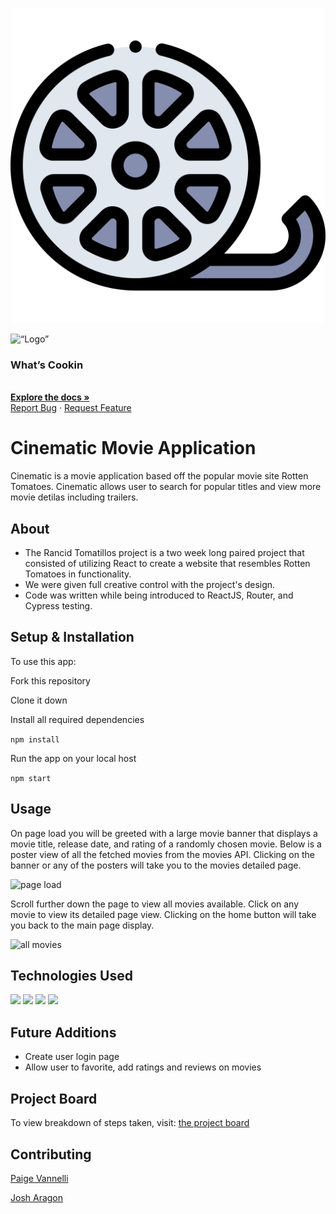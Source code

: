 ![movie-reel-icon](./src/logo.svg)

<p align=“center”>
  <a>
    <img src=“./src/logo.svg” alt=“Logo” width=“80” height=“80">
  </a>
  <h3 align=“center”>What’s Cookin</h3>
  <p align=“center”>
    <br />
    <a href=“https://github.com/jordy1611/whats-cookin-JS-JS-KS”><strong>Explore the docs »</strong></a>
    <br />
    <a href=“https://github.com/jordy1611/whats-cookin-JS-JS-KS/issues”>Report Bug</a>
    ·
    <a href=“https://github.com/jordy1611/whats-cookin-JS-JS-KS/issues”>Request Feature</a>
  </p>
</p>



# Cinematic Movie Application

Cinematic is a movie application based off the popular movie site Rotten Tomatoes. Cinematic allows user to search for popular titles and view more movie detilas including trailers. 


## About
* The Rancid Tomatillos project is a two week long paired project that consisted of utilizing React to create a website that resembles Rotten Tomatoes in functionality.
* We were given full creative control with the project's design. 
* Code was written while being introduced to ReactJS, Router, and Cypress testing. 

## Setup & Installation 

To use this app:

Fork this repository 

Clone it down

Install all required dependencies

`npm install`

Run the app on your local host

`npm start`

## Usage
On page load you will be greeted with a large movie banner that displays a movie title, release date, and rating of a randomly chosen movie. Below is a poster view of all the fetched movies from the movies API. Clicking on the banner or any of the posters will take you to the movies detailed page.

![page load](https://gyazo.com/02e6ae89c516e217a05f191a5294a04e.gif)

Scroll further down the page to view all movies available. Click on any movie to view its detailed page view. Clicking on the home button will take you back to the main page display.

![all movies](https://i.gyazo.com/c4811213ef741aef4be204d9ae903988.gif)

## Technologies Used

![](https://img.shields.io/badge/Code-ReactJS-informational?style=flat&logo=<LOGO_NAME>&logoColor=white&color=2bbc8a)
![](https://img.shields.io/badge/Code-Router-informational?style=flat&logo=<LOGO_NAME>&logoColor=white&color=2bbc8a)
![](https://img.shields.io/badge/Styes-CSS-informational?style=flat&logo=<LOGO_NAME>&logoColor=white&color=2bbc8a)
![](https://img.shields.io/badge/Testing-Cypress-informational?style=flat&logo=<LOGO_NAME>&logoColor=white&color=2bbc8a)

## Future Additions

* Create user login page 
* Allow user to favorite, add ratings and reviews on movies

## Project Board
To view breakdown of steps taken, visit: [the project board](https://trello.com/b/TnDKRO4F/rancid-tomatillos-kanban)


## Contributing

[Paige Vannelli](github.com/paigevannelli)

[Josh Aragon](github.com/josharagon)


